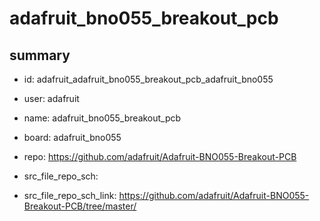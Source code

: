 # adafruit_bno055_breakout_pcb
 
## summary 
* id: adafruit_adafruit_bno055_breakout_pcb_adafruit_bno055
* user: adafruit
* name: adafruit_bno055_breakout_pcb
* board: adafruit_bno055
* repo: https://github.com/adafruit/Adafruit-BNO055-Breakout-PCB



* src_file_repo_sch: 
* src_file_repo_sch_link: https://github.com/adafruit/Adafruit-BNO055-Breakout-PCB/tree/master/






